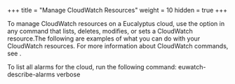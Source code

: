 +++
title = "Manage CloudWatch Resources"
weight = 10
hidden = true
+++

To manage CloudWatch resources on a Eucalyptus cloud, use the option in any command that lists, deletes, modifies, or sets a CloudWatch resource.The following are examples of what you can do with your CloudWatch resources. For more information about CloudWatch commands, see [](../euca2ools-guide/euwatch.dita) . 

To list all alarms for the cloud, run the following command: 
    euwatch-describe-alarms verbose

